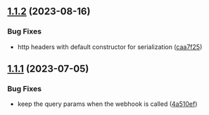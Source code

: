 ## [1.1.2](https://github.com/gravitee-io/gravitee-notifier-webhook/compare/1.1.1...1.1.2) (2023-08-16)


### Bug Fixes

* http headers with default constructor for serialization ([caa7f25](https://github.com/gravitee-io/gravitee-notifier-webhook/commit/caa7f257df9e9658457a23e22111441078d2df0f))

## [1.1.1](https://github.com/gravitee-io/gravitee-notifier-webhook/compare/1.1.0...1.1.1) (2023-07-05)


### Bug Fixes

* keep the query params when the webhook is called ([4a510ef](https://github.com/gravitee-io/gravitee-notifier-webhook/commit/4a510efe4f71a55aee277a161fb162d63a0d6fa5))
